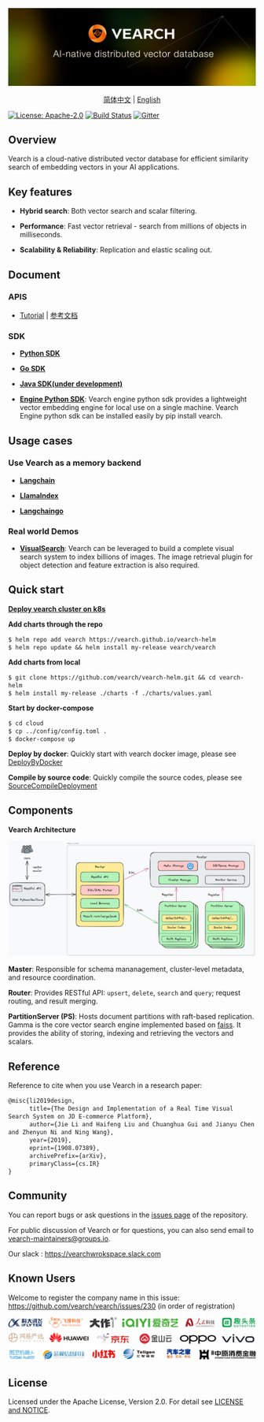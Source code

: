 <div align="center">
  <img src="assets/vearch_logo.png">
  <p>
    <a href="https://github.com/vearch/vearch/blob/master/README_ZH_CN.md">简体中文</a> | <a href="https://github.com/vearch/vearch/blob/master/README.md">English</a>
  </p>
</div>


[![License: Apache-2.0](https://img.shields.io/badge/License-Apache--2.0-blue.svg)](./LICENSE)
[![Build Status](https://github.com/vearch/vearch/actions/workflows/CI.yml/badge.svg)](https://github.com/vearch/vearch/actions/workflows/CI.yml)
[![Gitter](https://badges.gitter.im/vector_search/community.svg)](https://gitter.im/vector_search/community?utm_source=badge&utm_medium=badge&utm_campaign=pr-badge)
## Overview

Vearch is a cloud-native distributed vector database for efficient similarity search of embedding vectors in your AI applications. 

## Key features

- **Hybrid search**: Both vector search and scalar filtering.

- **Performance**: Fast vector retrieval - search from millions of objects in milliseconds. 

- **Scalability & Reliability**: Replication and elastic scaling out. 


## Document

### APIS

* [Tutorial](https://vearch.readthedocs.io/en/latest) | [参考文档](https://vearch.readthedocs.io/zh_CN/latest)

### SDK

- **[Python SDK](sdk/python/README.md)**

- **[Go SDK](sdk/go/README.md)**

- **[Java SDK(under development)](sdk/java/README.md)**

- **[Engine Python SDK](internal/engine/sdk/python/docs/APIPythonSDK.md)**:
Vearch engine python sdk provides a lightweight vector embedding engine for local use on a single machine. Vearch Engine python sdk can be installed easily by pip install vearch.

## Usage cases

### Use Vearch as a memory backend

- **[Langchain](sdk/integrations/langchain/README.md)**

- **[LlamaIndex](sdk/integrations/llama-index/README.md)**

- **[Langchaingo](sdk/integrations/langchaingo/vearch/README.md)**

### Real world Demos

- **[VisualSearch](docs/Quickstart.md)**: Vearch can be leveraged to build a complete visual search system to index billions of images. The image retrieval plugin for object detection and feature extraction is also required.

## Quick start

**[Deploy vearch cluster on k8s](https://vearch.github.io/vearch-helm/)**

**Add charts through the repo**
```
$ helm repo add vearch https://vearch.github.io/vearch-helm
$ helm repo update && helm install my-release vearch/vearch
```
**Add charts from local**
```
$ git clone https://github.com/vearch/vearch-helm.git && cd vearch-helm
$ helm install my-release ./charts -f ./charts/values.yaml
```

**Start by docker-compose**
```
$ cd cloud
$ cp ../config/config.toml .
$ docker-compose up
```

**Deploy by docker**: Quickly start with vearch docker image, please see [DeployByDocker](docs/DeployByDocker.md)

**Compile by source code**: Quickly compile the source codes, please see [SourceCompileDeployment](docs/SourceCompileDeployment.md)

## Components

**Vearch Architecture**

![arc](assets/architecture.excalidraw.png)

**Master**: Responsible for schema mananagement, cluster-level metadata, and resource coordination. 

**Router**: Provides RESTful API: `upsert`, `delete`, `search` and `query`; request routing, and result merging.

**PartitionServer (PS)**: Hosts document partitions with raft-based replication. Gamma is the core vector search engine implemented based on [faiss](https://github.com/facebookresearch/faiss). It provides the ability of storing, indexing and retrieving the vectors and scalars.

## Reference
Reference to cite when you use Vearch in a research paper:
```
@misc{li2019design,
      title={The Design and Implementation of a Real Time Visual Search System on JD E-commerce Platform}, 
      author={Jie Li and Haifeng Liu and Chuanghua Gui and Jianyu Chen and Zhenyun Ni and Ning Wang},
      year={2019},
      eprint={1908.07389},
      archivePrefix={arXiv},
      primaryClass={cs.IR}
}
```

## Community
You can report bugs or ask questions in the [issues page](https://github.com/vearch/vearch/issues) of the repository.

For public discussion of Vearch or for questions, you can also send email to vearch-maintainers@groups.io.

Our slack : https://vearchwrokspace.slack.com

## Known Users
Welcome to register the company name in this issue: https://github.com/vearch/vearch/issues/230 (in order of registration)

![Users](assets/company_logos/all.jpg)

## License

Licensed under the Apache License, Version 2.0. For detail see [LICENSE and NOTICE](https://github.com/vearch/vearch/blob/master/LICENSE).
